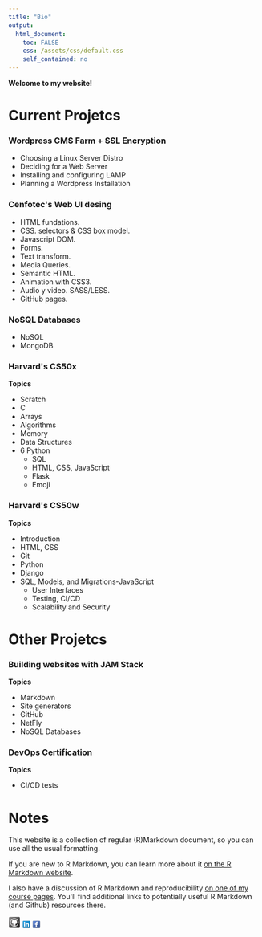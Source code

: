 ```yaml
---
title: "Bio"
output: 
  html_document:
    toc: FALSE
    css: /assets/css/default.css
    self_contained: no    
---
```


<link rel="stylesheet" type="text/css" media="all" href="/assets/css/default.css" />

**Welcome to my website!**


# Current Projetcs

### Wordpress CMS Farm + SSL Encryption
- Choosing a Linux Server Distro
- Deciding for a Web Server
- Installing and configuring LAMP
- Planning a Wordpress Installation

### Cenfotec's Web UI desing

- HTML fundations.
- CSS. selectors & CSS box model.
- Javascript DOM.
- Forms.
- Text transform.
- Media Queries.
- Semantic HTML.
- Animation with CSS3.
- Audio y video. SASS/LESS.
- GitHub pages.

### NoSQL Databases
- NoSQL
- MongoDB

### Harvard's CS50x
**Topics**

- Scratch
- C
- Arrays
- Algorithms
- Memory
- Data Structures
- 6 Python
  - SQL
  - HTML, CSS, JavaScript
  - Flask
  - Emoji

### Harvard's CS50w
**Topics**

- Introduction
- HTML, CSS
- Git
- Python
- Django
- SQL, Models, and Migrations-JavaScript
  - User Interfaces
  - Testing, CI/CD
  - Scalability and Security

# Other Projetcs

### Building websites with JAM Stack
**Topics**

- Markdown
- Site generators
- GitHub
- NetFly
- NoSQL Databases

### DevOps Certification
**Topics**

- CI/CD tests

# Notes

This website is a collection of regular (R)Markdown document, so you can use all the usual formatting.

If you are new to R Markdown, you can learn more about it [on the R Markdown website](https://rmarkdown.rstudio.com/). 

I also have a discussion of R Markdown and reproducibility [on one of my course pages](https://andreashandel.github.io/MADAcourse/1e_ToolsforReproducibility.html). You'll find additional links to potentially useful R Markdown (and Github) resources there.

[![Github](/images/Github-icon.png)](https://github.com/rolandougalde)
[![Linkedin](/images/Linkedin-icon.png)](https://www.linkedin.com/in/rolando-ugalde-327a4a76/)
[![Facebook](/images/Facebook-icon.png)](https://www.facebook.com/rolando.ugalde)

